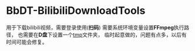 # BbDT-BilibiliDownloadTools

用于下载bilibili视频，需要登录使用(**扫码**)
需要系统环境变量设置**FFmpeg**执行路径，
也需要在**D盘**下设置一个<u>tmp</u>文件夹，
临时起意做的，问题有点多，以后有时间可能会修复。
